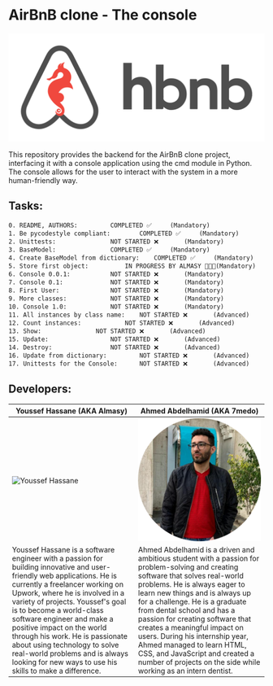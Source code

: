 # AirBnB clone - The console

![AirBnB Logo](https://github.com/Youssef-Hassane/AirBnB_clone/blob/master/images/65f4a1dd9c51265f49d0.png)

This repository provides the backend for the AirBnB clone project, 
interfacing it with a console application using the cmd module in Python.
The console allows for the user to interact with the system in a more human-friendly way.



## Tasks:
```
0. README, AUTHORS:			COMPLETED ✅		(Mandatory)
1. Be pycodestyle compliant: 		COMPLETED ✅		(Mandatory)
2. Unittests: 				NOT STARTED ❌		(Mandatory)
3. BaseModel: 				COMPLETED ✅		(Mandatory)
4. Create BaseModel from dictionary:	COMPLETED ✅		(Mandatory)
5. Store first object: 			IN PROGRESS BY ALMASY 👨🏻‍💻(Mandatory)
6. Console 0.0.1:			NOT STARTED ❌		(Mandatory)
7. Console 0.1:				NOT STARTED ❌		(Mandatory)
8. First User:				NOT STARTED ❌		(Mandatory)
9. More classes:			NOT STARTED ❌		(Mandatory)
10. Console 1.0:			NOT STARTED ❌		(Mandatory)
11. All instances by class name:	NOT STARTED ❌		(Advanced)
12. Count instances: 			NOT STARTED ❌		(Advanced)
13. Show: 				NOT STARTED ❌		(Advanced)
15. Update: 				NOT STARTED ❌		(Advanced)
14. Destroy: 				NOT STARTED ❌		(Advanced)
16. Update from dictionary: 		NOT STARTED ❌		(Advanced)
17. Unittests for the Console: 		NOT STARTED ❌		(Advanced)
```

## Developers:

| **Youssef Hassane (AKA Almasy)** | **Ahmed Abdelhamid (AKA 7medo)** |
|---|---|
| ![Youssef Hassane](https://github.com/Youssef-Hassane/Screenshot/blob/main/img.png) | ![Ahmed Abdelhamid](https://github.com/Youssef-Hassane/Screenshot/blob/main/Screenshot%202023-11-11%20at%2012.42.16%20AM-fotor-2023111104736.png) |
| Youssef Hassane is a software engineer with a passion for building innovative and user-friendly web applications. He is currently a freelancer working on Upwork, where he is involved in a variety of projects. Youssef's goal is to become a world-class software engineer and make a positive impact on the world through his work. He is passionate about using technology to solve real-world problems and is always looking for new ways to use his skills to make a difference. | Ahmed Abdelhamid is a driven and ambitious student with a passion for problem-solving and creating software that solves real-world problems. He is always eager to learn new things and is always up for a challenge. He is a graduate from dental school and has a passion for creating software that creates a meaningful impact on users. During his internship year, Ahmed managed to learn HTML, CSS, and JavaScript and created a number of projects on the side while working as an intern dentist. |

